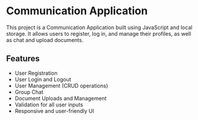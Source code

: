 # Communication Application

This project is a Communication Application built using JavaScript and local storage. It allows users to register, log in, and manage their profiles, as well as chat and upload documents. 

## Features

- User Registration
- User Login and Logout
- User Management (CRUD operations)
- Group Chat
- Document Uploads and Management
- Validation for all user inputs
- Responsive and user-friendly UI


